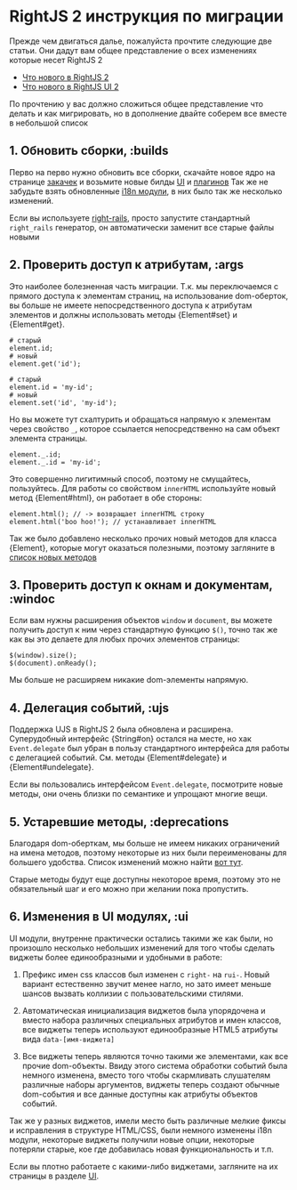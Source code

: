 # RightJS 2 инструкция по миграции

Прежде чем двигаться далье, пожалуйста прочтите следующие две статьи. Они 
дадут вам общее представление о всех изменениях которые несет RightJS 2

 * [Что нового в RightJS 2](/tutorials/what-new-in-rjs2)
 * [Что нового в RightJS UI 2](/tutorials/what-new-in-rui2)

По прочтению у вас должно сложиться общее представление что делать и как
мигрировать, но в дополнение двайте соберем все вместе в небольшой список



## 1. Обновить сборки, :builds

Перво на перво нужно обновить все сборки, скачайте новое ядро на странице
[закачек](/downloads) и возьмите новые билды [UI](/ui) и [плагинов](/plugins)
Так же не забудьте взять обновленные 
[i18n модули](http://github.com/rightjs/rightjs-ui/tree/master/i18n/), в них
было так же несколько изменений.

Если вы используете [right-rails](http://github.com/MadRabbit/right-rails),
просто запустите стандартный `right_rails` генератор, он автоматически
заменит все старые файлы новыми



## 2. Проверить доступ к атрибутам, :args

Это наиболее болезненная часть миграции. Т.к. мы переключаемся с прямого
доступа к элементам страниц, на использование dom-оберток, вы больше не имеете
непосредственного доступа к атрибутам элементов и должны использовать методы
{Element#set} и {Element#get}.
    
    # старый
    element.id;
    # новый
    element.get('id');
    
    # старый
    element.id = 'my-id';
    # новый
    element.set('id', 'my-id');

Но вы можете тут схалтурить и обращаться напрямую к элементам через свойство
`_`, которое ссылается непосредственно на сам объект элемента страницы.

    element._.id;
    element._.id = 'my-id';

Это совершенно лигитимный способ, поэтому не смущайтесь, пользуйтесь. Для
работы со свойством `innerHTML` используйте новый метод {Element#html}, он
работает в обе стороны:

    element.html(); // -> возвращает innerHTML строку
    element.html('boo hoo!'); // устанавливает innerHTML

Так же было добавлено несколько прочих новый методов для класса {Element},
которые могут оказаться полезными, поэтому загляните в
[список новых методов](/tutorials/what-new-in-rjs2#new-dom-methods)


## 3. Проверить доступ к окнам и документам, :windoc

Если вам нужны расширения объектов `window` и `document`, вы можете получить
доступ к ним через стандартную функцию `$()`, точно так же как вы это делаете
для любых прочих элементов страницы:

    $(window).size();
    $(document).onReady();

Мы больше не расширяем никакие dom-элементы напрямую.


## 4. Делегация событий, :ujs

Поддержка UJS в RightJS 2 была обновлена и расширена. Суперудобный интерфейс
{String#on} остался на месте, но хак `Event.delegate` был убран в пользу
стандартного интерфейса для работы с делегацией событий. См. методы
{Element#delegate} и {Element#undelegate}.

Если вы пользовались интерфейсом `Event.delegate`, посмотрите новые методы,
они очень близки по семантике и упрощают многие вещи.


## 5. Устаревшие методы, :deprecations

Благодаря dom-оберткам, мы больше не имеем никаких ограничений на имена
методов, поэтому некоторые из них были переименованы для большего удобства.
Список изменений можно найти
[вот тут](/tutorials/what-new-in-rjs2#new-dom-methods).

Старые методы будут еще доступны некоторое время, поэтому это не обязательный
шаг и его можно при желании пока пропустить.


## 6. Изменения в UI модулях, :ui

UI модули, внутренне практически остались такими же как были, но произошло
несколько небольших изменений для того чтобы сделать виджеты более
единообразными и удобными в работе:

 1. Префикс имен css классов был изменен с `right-` на `rui-`. Новый вариант
    естественно звучит менее нагло, но зато имеет меньше шансов вызвать
    коллизии с пользовательскими стилями.

 2. Автоматическая инициализация виджетов была упорядочена и вместо набора
    различных специальных атрибутов и имен классов, все виджеты теперь
    используют единообразные HTML5 атрибуты вида `data-[имя-виджета]`

 3. Все виджеты теперь являются точно такими же элементами, как все прочие
    dom-объекты. Ввиду этого система обработки событий была немного изменена,
    вместо того чтобы скармливать слушателям различные наборы аргументов,
    виджеты теперь создают обычные dom-события и все данные доступны как
    атрибуты объектов событий.

Так же у разных виджетов, имели место быть различные мелкие фиксы и
исправления в структуре HTML/CSS, были немного изменены i18n модули, некоторые
виджеты получили новые опции, некоторые потеряли старые, кое где добавилась
новая функциональность и т.п.

Если вы плотно работаете с какими-либо виджетами, загляните на их страницы в
разделе [UI](/ui).

